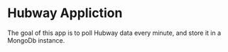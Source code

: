 Hubway Appliction
=================

The goal of this app is to poll Hubway data every minute, and store it in a MongoDb instance.



